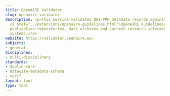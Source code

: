 ```yaml
---
title: OpenAIRE Validator
slug: openaire-validator
description: <p>This service validates OAI-PMH metadata records against the
  <a href="../extensions/openaire-guidelines.html">OpenAIRE Guidelines</a> for
  publication repositories, data archives and current research information
  systems.</p>
website: https://validator.openaire.eu/
subjects:
- general
disciplines:
- multi-disciplinary
standards:
- dublin-core
- datacite-metadata-schema
- cerif
layout: tool
type: tool
---
```


